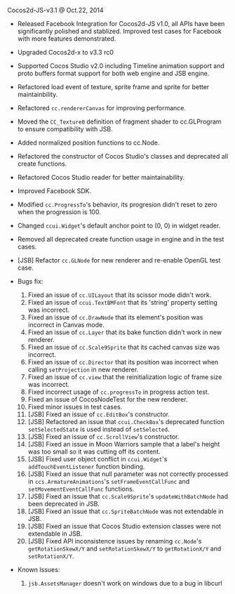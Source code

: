 Cocos2d-JS-v3.1 @ Oct.22, 2014

* Released Facebook Integration for Cocos2d-JS v1.0, all APIs have been significantly polished and stablized. Improved test cases for Facebook with more features demonstrated.
* Upgraded Cocos2d-x to v3.3 rc0
* Supported Cocos Studio v2.0 including Timeline animation support and proto buffers format support for both web engine and JSB engine.
* Refactored load event of texture, sprite frame and sprite for better maintainbility.
* Refactored `cc.rendererCanvas` for improving performance.
* Moved the `CC_Texture0` definition of fragment shader to cc.GLProgram to ensure compatibility with JSB.
* Added normalized position functions to cc.Node.
* Refactored the constructor of Cocos Studio's classes and deprecated all create functions.
* Refactored Cocos Studio reader for better maintainability.
* Improved Facebook SDK.
* Modified `cc.ProgressTo`'s behavior, its progresion didn't reset to zero when the progression is 100.
* Changed `ccui.Widget`'s default anchor point to (0, 0) in widget reader.
* Removed all deprecated create function usage in engine and in the test cases.
* [JSB] Refactor `cc.GLNode` for new renderer and re-enable OpenGL test case.

* Bugs fix:
    1. Fixed an issue of `cc.UILayout` that its scissor mode didn't work.
    2. Fixed an issue of `ccui.TextBMFont` that its 'string' property setting was incorrect.
    3. Fixed an issue of `cc.DrawNode` that its element's position was incorrect in Canvas mode.
    4. Fixed an issue of `cc.Layer` that its bake function didn't work in new renderer.
    5. Fixed an issue of `cc.Scale9Sprite` that its cached canvas size was incorrect.
    6. Fixed an issue of `cc.Director` that its position was incorrect when calling `setProjection` in new renderer.
    7. Fixed an issue of `cc.view` that the reinitialization logic of frame size was incorrect.
    8. Fixed incorrect usage of  `cc.progressTo` in progress action test.
    9. Fixed an issue of CocosNodeTest for the new renderer.
    10. Fixed minor issues in test cases.
    11. [JSB] Fixed an issue of `cc.EditBox`'s constructor.
    12. [JSB] Refactored an issue that `ccui.CheckBox`'s deprecated function `setSelectedState` is used instead of `setSelected`.
    13. [JSB] Fixed an issue of `cc.ScrollView`'s constructor.
    14. [JSB] Fixed an issue in Moon Warriors sample that a label's height was too small so it was cutting off its content.
    15. [JSB] Fixed user object conflict in `ccui.Widget`'s `addTouchEventListener` function binding.
    16. [JSB] Fixed an issue that null parameter was not correctly processed in `ccs.ArmatureAnimations`'s `setFrameEventCallFunc` and `setMovementEventCallFunc` functions.
    17. [JSB] Fixed an issue that `cc.Scale9Sprite`'s `updateWithBatchNode` had been deprecated in JSB.
    28. [JSB] Fixed an issue that `cc.SpriteBatchNode` was not extendable in JSB.
    29. [JSB] Fixed an issue that Cocos Studio extension classes were not extendable in JSB.
    30. [JSB] Fixed API inconsistence issues by renaming `cc.Node`'s `getRotationSkewX/Y` and `setRotationSkewX/Y` to `getRotationX/Y` and `setRotationX/Y`.

* Known Issues:
    1. `jsb.AssetsManager` doesn't work on windows due to a bug in libcurl